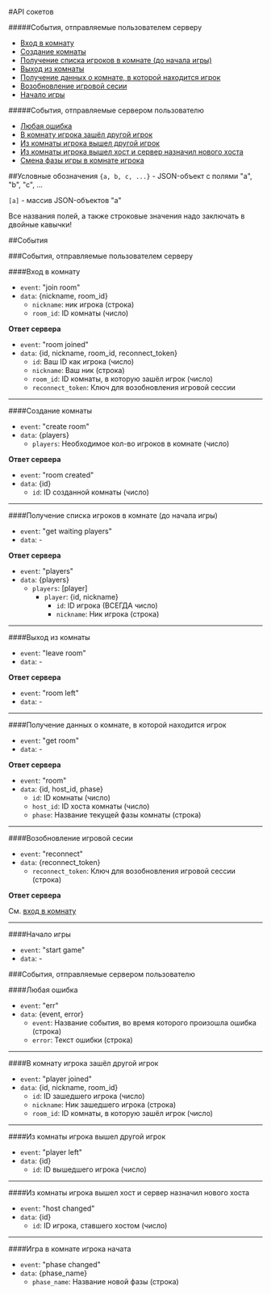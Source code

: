 #API сокетов

#####События, отправляемые пользователем серверу
- [Вход в комнату](#join-room)
- [Создание комнаты](#create-room)
- [Получение списка игроков в комнате (до начала игры)](#get-waiting-players)
- [Выход из комнаты](#leave-room)
- [Получение данных о комнате, в которой находится игрок](#get-room)
- [Возобновление игровой сесии](#reconnect)
- [Начало игры](#start-game)

#####События, отправляемые сервером пользователю
- [Любая ошибка](#err)
- [В комнату игрока зашёл другой игрок](#player-joined)
- [Из комнаты игрока вышел другой игрок](#player-left)
- [Из комнаты игрока вышел хост и сервер назначил нового хоста](#host-changed)
- [Смена фазы игры в комнате игрока](#phase-changed)


##Условные обозначения
`{a, b, c, ...}` - JSON-объект с полями "a", "b", "c", ...

`[a]` - массив JSON-объектов "а"

Все названия полей, а также строковые значения надо заключать в двойные кавычки!

##События

###События, отправляемые пользователем серверу


<a name='join-room'></a>
####Вход в комнату
- `event`: "join room"
- `data`: {nickname, room\_id}
  - `nickname`: ник игрока (строка)
  - `room_id`: ID комнаты (число)

__Ответ сервера__
- `event`: "room joined"
- `data`: {id, nickname, room\_id, reconnect\_token}
  - `id`: Ваш ID как игрока (число)
  - `nickname`: Ваш ник (строка)
  - `room_id`: ID комнаты, в которую зашёл игрок (число)
  - `reconnect_token`: Ключ для возобновления игровой сессии

---

<a name='create-room'></a>
####Создание комнаты
- `event`: "create room"
- `data`: {players}
  - `players`: Необходимое кол-во игроков в комнате (число)
 
__Ответ сервера__
- `event`: "room created"
- `data`: {id}
  - `id`: ID созданной комнаты (число)
 
---

<a name='get-waiting-players'></a>
####Получение списка игроков в комнате (до начала игры)
- `event`: "get waiting players"
- `data`: -

__Ответ сервера__
- `event`: "players"
- `data`: {players}
  - `players`: [player]
    - `player`: {id, nickname}
      - `id`: ID игрока (ВСЕГДА число)
      - `nickname`: Ник игрока (строка)

---

<a name='leave-room'></a>
####Выход из комнаты
- `event`: "leave room"
- `data`: -

__Ответ сервера__
- `event`: "room left"
- `data`: -

---

<a name='get-room'></a>
####Получение данных о комнате, в которой находится игрок
- `event`: "get room"
- `data`: -
 
__Ответ сервера__
- `event`: "room"
- `data`: {id, host_id, phase}
  - `id`: ID комнаты (число)
  - `host_id`: ID хоста комнаты (число)
  - `phase`: Название текущей фазы комнаты (строка)

---

<a name='reconnect'></a>
####Возобновление игровой сесии
- `event`: "reconnect"
- `data`: {reconnect_token}
  - `reconnect_token`: Ключ для возобновления игровой сессии (строка)

__Ответ сервера__

См. [вход в комнату](#join-room)

---

<a name="start-game"></a>
####Начало игры
- `event`: "start game"
- `data`: -


###События, отправляемые сервером пользователю


<a name='err'></a>
####Любая ошибка
- `event`: "err"
- `data`: {event, error}
  - `event`: Название события, во время которого произошла ошибка (строка)
  - `error`: Текст ошибки (строка)
 
---

<a name='player-joined'></a>
####В комнату игрока зашёл другой игрок
- `event`: "player joined"
- `data`: {id, nickname, room_id}
  - `id`: ID зашедшего игрока (число)
  - `nickname`: Ник зашедшего игрока (строка)
  - `room_id`: ID комнаты, в которую зашёл игрок (число)

---

<a name='player-left'></a>
####Из комнаты игрока вышел другой игрок
- `event`: "player left"
- `data`: {id}
  - `id`: ID вышедшего игрока (число)

---

<a name='host-changed'></a>
####Из комнаты игрока вышел хост и сервер назначил нового хоста
- `event`: "host changed"
- `data`: {id}
  - `id`: ID игрока, ставшего хостом (число)

---

<a name='phase-changed'></a>
####Игра в комнате игрока начата
- `event`: "phase changed"
- `data`: {phase_name}
  - `phase_name`: Название новой фазы (строка)
